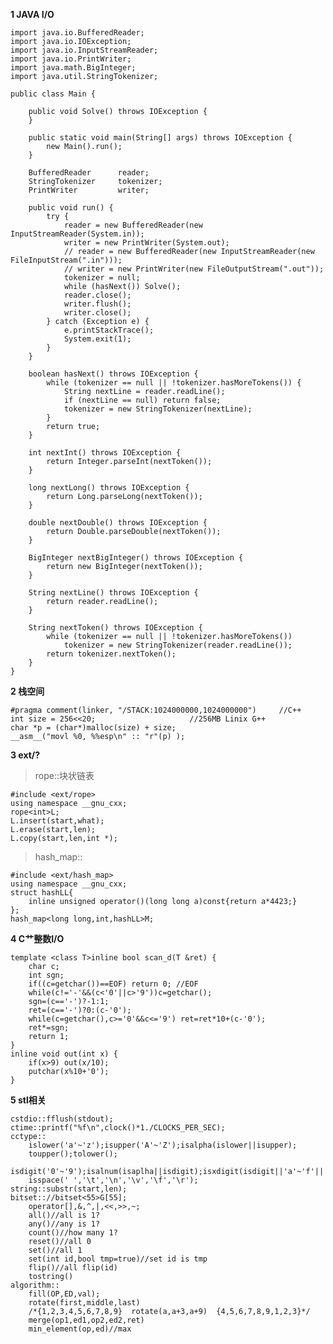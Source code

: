 **1 JAVA I/O**

	import java.io.BufferedReader;
	import java.io.IOException;
	import java.io.InputStreamReader;
	import java.io.PrintWriter;
	import java.math.BigInteger;
	import java.util.StringTokenizer;
	
	public class Main {
		
		public void Solve() throws IOException {
		}
		
		public static void main(String[] args) throws IOException {
			new Main().run();
		}
		
		BufferedReader		reader;
		StringTokenizer		tokenizer;
		PrintWriter			writer;
		
		public void run() {
			try {
				reader = new BufferedReader(new InputStreamReader(System.in));
				writer = new PrintWriter(System.out);
				// reader = new BufferedReader(new InputStreamReader(new FileInputStream(".in")));
				// writer = new PrintWriter(new FileOutputStream(".out"));
				tokenizer = null;
				while (hasNext()) Solve();
				reader.close();
				writer.flush();
				writer.close();
			} catch (Exception e) {
				e.printStackTrace();
				System.exit(1);
			}
		}
		
		boolean hasNext() throws IOException {
			while (tokenizer == null || !tokenizer.hasMoreTokens()) {
				String nextLine = reader.readLine();
				if (nextLine == null) return false;
				tokenizer = new StringTokenizer(nextLine);
			}
			return true;
		}
		
		int nextInt() throws IOException {
			return Integer.parseInt(nextToken());
		}
		
		long nextLong() throws IOException {
			return Long.parseLong(nextToken());
		}
		
		double nextDouble() throws IOException {
			return Double.parseDouble(nextToken());
		}
		
		BigInteger nextBigInteger() throws IOException {
			return new BigInteger(nextToken());
		}
		
		String nextLine() throws IOException {
			return reader.readLine();
		}
		
		String nextToken() throws IOException {
			while (tokenizer == null || !tokenizer.hasMoreTokens())
				tokenizer = new StringTokenizer(reader.readLine());
			return tokenizer.nextToken();
		}
	}


**2 栈空间**

	#pragma comment(linker, "/STACK:1024000000,1024000000")		//C++
    int size = 256<<20;						//256MB Linix G++
    char *p = (char*)malloc(size) + size;
    __asm__("movl %0, %%esp\n" :: "r"(p) );

**3 ext/?**
>rope::块状链表

	#include <ext/rope>
	using namespace __gnu_cxx;
	rope<int>L;
	L.insert(start,what);
	L.erase(start,len);
	L.copy(start,len,int *);

>hash_map::

	#include <ext/hash_map>
	using namespace __gnu_cxx;
	struct hashLL{
		inline unsigned operator()(long long a)const{return a*4423;}
	};
	hash_map<long long,int,hashLL>M;
	
**4 C艹整数I/O**

	template <class T>inline bool scan_d(T &ret) {
		char c; 
		int sgn;
		if((c=getchar())==EOF) return 0; //EOF
		while(c!='-'&&(c<'0'||c>'9'))c=getchar();
		sgn=(c=='-')?-1:1;
		ret=(c=='-')?0:(c-'0');
		while(c=getchar(),c>='0'&&c<='9') ret=ret*10+(c-'0');
		ret*=sgn;
		return 1;
	}
	inline void out(int x) {
		if(x>9) out(x/10);
		putchar(x%10+'0');
	}

**5 stl相关**

	cstdio::fflush(stdout);
	ctime::printf("%f\n",clock()*1./CLOCKS_PER_SEC);
	cctype::
		islower('a'~'z');isupper('A'~'Z');isalpha(islower||isupper);
		toupper();tolower();
		isdigit('0'~'9');isalnum(isaplha||isdigit);isxdigit(isdigit||'a'~'f'||'A'~'F');
		isspace(' ','\t','\n','\v','\f','\r');
	string::substr(start,len);
	bitset:://bitset<55>G[55];
		operator[],&,^,|,<<,>>,~;
		all()//all is 1?
		any()//any is 1?
		count()//how many 1?
		reset()//all 0
		set()//all 1
		set(int id,bool tmp=true)//set id is tmp
		flip()//all flip(id)
		tostring()
	algorithm::
		fill(OP,ED,val);
		rotate(first,middle,last)
		/*{1,2,3,4,5,6,7,8,9}  rotate(a,a+3,a+9)  {4,5,6,7,8,9,1,2,3}*/
		merge(op1,ed1,op2,ed2,ret)
		min_element(op,ed)//max
